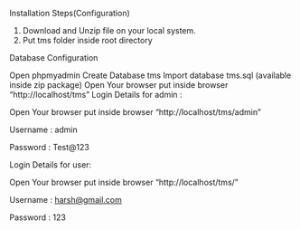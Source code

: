 Installation Steps(Configuration)
1. Download and Unzip file on your local system.
2. Put tms folder inside root directory

Database Configuration

Open phpmyadmin
Create Database tms
Import database tms.sql (available inside zip package)
Open Your browser put inside browser “http://localhost/tms”
Login Details for admin : 

Open Your browser put inside browser “http://localhost/tms/admin”

Username : admin

Password : Test@123

Login Details for user: 

Open Your browser put inside browser “http://localhost/tms/”

Username : harsh@gmail.com

Password : 123
